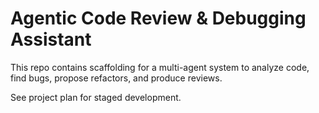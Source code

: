 # Agentic Code Review & Debugging Assistant

This repo contains scaffolding for a multi-agent system to analyze code, find bugs, propose refactors, and produce reviews.

See project plan for staged development.
